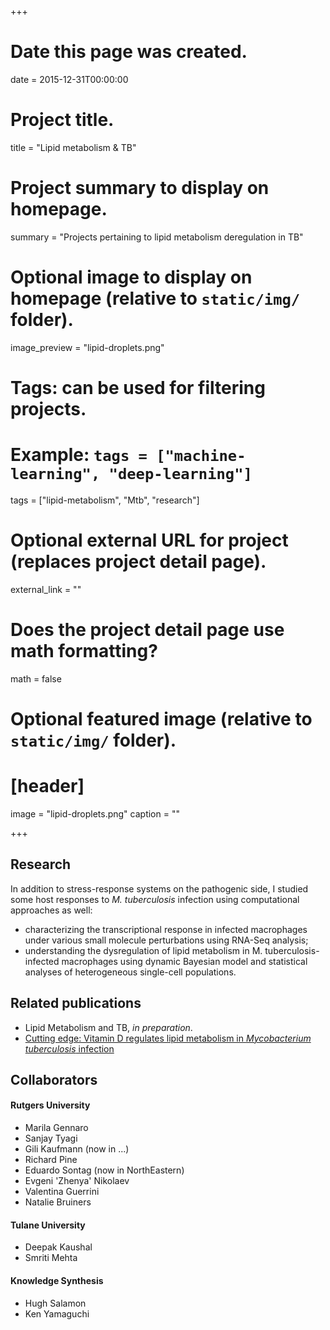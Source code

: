 +++
# Date this page was created.
date = 2015-12-31T00:00:00

# Project title.
title = "Lipid metabolism & TB"

# Project summary to display on homepage.
summary = "Projects pertaining to lipid metabolism deregulation in TB"

# Optional image to display on homepage (relative to `static/img/` folder).
image_preview = "lipid-droplets.png"

# Tags: can be used for filtering projects.
# Example: `tags = ["machine-learning", "deep-learning"]`
tags = ["lipid-metabolism", "Mtb", "research"]

# Optional external URL for project (replaces project detail page).
external_link = ""

# Does the project detail page use math formatting?
math = false

# Optional featured image (relative to `static/img/` folder).
# [header]
image = "lipid-droplets.png"
caption = ""

+++
## Research
In addition to stress-response systems on the pathogenic side, I studied some host responses to *M. tuberculosis* infection using computational approaches as well:

* characterizing the transcriptional response in infected macrophages under various small molecule perturbations using RNA-Seq analysis;
* understanding the dysregulation of lipid metabolism in M. tuberculosis-infected macrophages using dynamic Bayesian model and statistical analyses of heterogeneous single-cell populations.

## Related publications
* Lipid Metabolism and TB, *in preparation*.
* [Cutting edge: Vitamin D regulates lipid metabolism in *Mycobacterium tuberculosis* infection](/publication/2014/jimm)

## Collaborators
#### Rutgers University
* Marila Gennaro
* Sanjay Tyagi
* Gili Kaufmann (now in ...)
* Richard Pine
* Eduardo Sontag (now in NorthEastern)
* Evgeni 'Zhenya' Nikolaev
* Valentina Guerrini
* Natalie Bruiners

#### Tulane University
* Deepak Kaushal
* Smriti Mehta

#### Knowledge Synthesis
* Hugh Salamon
* Ken Yamaguchi

